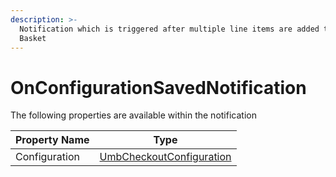 ```yaml
---
description: >-
  Notification which is triggered after multiple line items are added to the
  Basket
---
```


# OnConfigurationSavedNotification

The following properties are available within the notification

| Property Name | Type                                                                                         |
| ------------- | -------------------------------------------------------------------------------------------- |
| Configuration | [UmbCheckoutConfiguration](../../core-services/object-reference/umbcheckoutconfiguration.md) |
